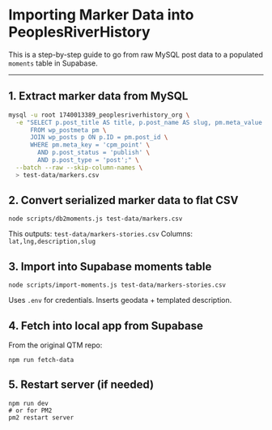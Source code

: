 # Importing Marker Data into PeoplesRiverHistory

This is a step-by-step guide to go from raw MySQL post data to a populated `moments` table in Supabase.

---

## 1. Extract marker data from MySQL

```bash
mysql -u root 1740013389_peoplesriverhistory_org \
  -e "SELECT p.post_title AS title, p.post_name AS slug, pm.meta_value AS cpm_point \
      FROM wp_postmeta pm \
      JOIN wp_posts p ON p.ID = pm.post_id \
      WHERE pm.meta_key = 'cpm_point' \
        AND p.post_status = 'publish' \
        AND p.post_type = 'post';" \
  --batch --raw --skip-column-names \
  > test-data/markers.csv
```

## 2. Convert serialized marker data to flat CSV

```
node scripts/db2moments.js test-data/markers.csv
```

This outputs: `test-data/markers-stories.csv`
Columns: `lat,lng,description,slug`

## 3. Import into Supabase moments table

```
node scripts/import-moments.js test-data/markers-stories.csv
```

Uses `.env` for credentials. Inserts geodata + templated description.

## 4. Fetch into local app from Supabase

From the original QTM repo:

```
npm run fetch-data
```

## 5. Restart server (if needed)

```
npm run dev
# or for PM2
pm2 restart server
```
